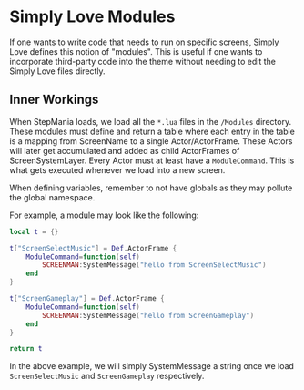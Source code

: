 # Simply Love Modules
If one wants to write code that needs to run on specific screens, Simply Love defines this notion of "modules". This is useful if one wants to incorporate third-party code into the theme without needing to edit the Simply Love files directly.

## Inner Workings
When StepMania loads, we load all the `*.lua` files in the `/Modules` directory. These modules must define and return a table where each entry in the table is a mapping from ScreenName to a single Actor/ActorFrame. These Actors will later get accumulated and added as child ActorFrames of ScreenSystemLayer. Every Actor must at least have a `ModuleCommand`. This is what gets executed whenever we load into a new screen.

When defining variables, remember to not have globals as they may pollute the global namespace.

For example, a module may look like the following:

```lua
local t = {}

t["ScreenSelectMusic"] = Def.ActorFrame {
    ModuleCommand=function(self)
        SCREENMAN:SystemMessage("hello from ScreenSelectMusic")
    end
}

t["ScreenGameplay"] = Def.ActorFrame {
    ModuleCommand=function(self)
        SCREENMAN:SystemMessage("hello from ScreenGameplay")
    end
}

return t
```

In the above example, we will simply SystemMessage a string once we load `ScreenSelectMusic` and `ScreenGameplay` respectively.
